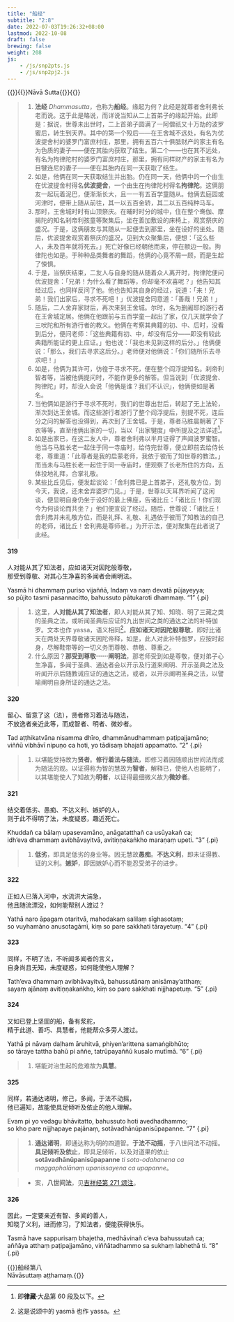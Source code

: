 ```yaml
---
title: "船经"
subtitle: "2:8"
date: 2022-07-03T19:26:32+08:00
lastmod: 2022-10-08
draft: false
brewing: false
weight: 208
js:
    - /js/snp2pts.js
    - /js/snp2pj2.js
---
```



{{<subtitle>}}{{<suttalink src="snp2.8">}}Nāvā Sutta{{</suttalink>}}{{</subtitle>}}

> 1. **法经** *Dhammasutta*，也称为**船经**。缘起为何？此经是就尊者舍利弗长老而说。这于此是略说，而详说当知从二上首弟子的缘起开始。此即是：据说，世尊未出世时，二上首弟子圆满了一阿僧祇又十万劫的波罗蜜后，转生到天界。其中的第一个殁后——在王舍城不远处，有名为优波提舍村的婆罗门富庶村庄，那里，拥有五百六十俱胝财产的家主有名为色质的妻子——便在其胎内获取了结生。第二个——也在其不远处，有名为拘律陀村的婆罗门富庶村庄，那里，拥有同样财产的家主有名为目犍连尼的妻子——便在其胎内在同一天获取了结生。
> 1. 如是，他俩在同一天获取结生并出胎。仍在同一天，他俩中的一个由生在优波提舍村得名**优波提舍**，一个由生在拘律陀村得名**拘律陀**。这俩朋友一起玩着泥巴，便渐渐长大，且一一有五百学童随从。他俩去庭园或河津时，便带上随从前往，其一以五百金轿，其二以五百纯种马车。
> 1. 那时，王舍城时时有山顶祭庆。在晡时时分的城中，住在整个鸯伽、摩揭陀的知名刹帝利孩童等聚集后，坐在善加敷设的床椅上，观赏祭庆的盛况。于是，这俩朋友与其随从一起便去到那里，坐在设好的坐处。随后，优波提舍观赏着祭庆的盛况，见到大众聚集后，便想：「这么些人，未及百年就将死去。」死亡好像已经朝他而来，停在额边一般。拘律陀也如是。于种种品类舞者的舞蹈，他俩的心竟不屑一顾，而是生起了悚惧。
> 1. 于是，当祭庆结束，二友人与自身的随从随着众人离开时，拘律陀便问优波提舍：「兄弟！为什么看了舞蹈等，你却毫不欢喜呢？」他告知其经过后，也同样反问了他。他也告知其自身的经过，说道：「来！兄弟！我们出家后，寻求不死吧！」优波提舍同意道：「善哉！兄弟！」
> 1. 随后，二人舍弃家财后，再次来到王舍城。尔时，名为删阇耶的游行者在王舍城定居。他俩在他跟前与五百学童一起出了家，仅几天就学会了三吠陀和所有游行者的教义。他俩在考察其典籍的初、中、后时，没看到后分，便问老师：「这些典籍有初、中，却没有后分——即没有较此典籍所能证的更上应证。」他也说：「我也未见到这样的后分。」他俩便说：「那么，我们去寻求这后分。」老师便对他俩说：「你们随所乐去寻求吧！」
> 1. 如是，他俩为其许可，彷徨于寻求不死，便在整个阎浮提知名。刹帝利智者等，当被他俩提问时，不能作更多的解答。但当说到「优波提舍、拘律陀」时，却没人会说「他俩是谁？我们不认识」，他俩便如是著名。
> 1. 当他俩如是游行于寻求不死时，我们的世尊出世后，转起了无上法轮，渐次到达王舍城。而这些游行者游行了整个阎浮提后，别提不死，连后分之问的解答也没得到，再次到了王舍城。于是，尊者马胜晨朝著了下衣等等，直至他俩出家的一切，当以「出家犍度」中所提及之法详述[^a-1]。
> 1. 如是出家已，在这二友人中，尊者舍利弗以半月证得了声闻波罗蜜智。他当与马胜长老一起住于同一寺庙时，给侍完世尊，便立即前去给侍长老，尊重道：「此尊者是我的启蒙老师，我依于彼而了知世尊的教法。」而当未与马胜长老一起住于同一寺庙时，便观察了长老所住的方向，五体投地礼拜，合掌礼敬。
> 1. 某些比丘见后，便发起谈论：「舍利弗已是上首弟子，还礼敬方位，到今天，我说，还未舍弃婆罗门见。」于是，世尊以天耳界听闻了这闲谈，便显明自身仍坐于设好的最上佛座，告诸比丘：「诸比丘！你们现今为何谈论而共坐？」他们便宣说了经过。随后，世尊说：「诸比丘！舍利弗并未礼敬方位，而是礼拜、礼敬、礼遇依于彼而了知教法的自己的老师，诸比丘！舍利弗是尊师者。」为开示法，便对聚集在此者说了此经。

[^a-1]: 即**律藏**·大品第 60 段及以下。

#### 319

人对能从其了知法者，应如诸天对因陀般尊敬，  
那受到尊敬、对其心生净喜的多闻者会阐明法。

Yasmā hi dhammaṃ puriso vijaññā, Indaṃ va naṃ devatā pūjayeyya;  
so pūjito tasmi pasannacitto, bahussuto pātukaroti dhammaṃ. <q>1</q>
{.pi}

> 1. 这里，**人对能从其了知法者**，即人对能从其了知、知晓、明了三藏之类的圣典之法，或听闻圣典后应证的九出世间之类的通达之法的补特伽罗。文本也作 yassa，语义相同[^319-1]。**应如诸天对因陀般尊敬**，即好比诸天在两处天界尊敬诸天因陀帝释，如是，此人对此补特伽罗，应按时起身，尽解鞋带等的一切义务而尊敬、恭敬、尊重之。
> 1. 什么原因？**那受到尊敬⋯⋯阐明法**，那老师受到如是尊敬，便对弟子心生净喜，多闻于圣典、通达者会以开示及行道来阐明、开示圣典之法及听闻开示后随教诫应证的通达之法，或者，以开示阐明圣典之法，以譬喻阐明自身所证的通达之法。

[^319-1]: 这是说颂中的 yasmā 也作 yassa。

#### 320

留心、留意了这（法），贤者修习着法与随法，  
不放逸者亲近此等，而成智者、明者、微妙者。

Tad aṭṭhikatvāna nisamma dhīro, dhammānudhammaṃ paṭipajjamāno;  
viññū vibhāvī nipuṇo ca hoti, yo tādisaṃ bhajati appamatto. <q>2</q>
{.pi}

> 1. 以堪能受持故为**贤者**。**修行着法与随法**，即修习着因随顺出世间法而成为随法的观。以证得称为智的慧故为**智者**，解释已，使他人也能明了，以其堪能使人了知故为**明者**，以证得最细微义故为**微妙者**。

#### 321

结交着低劣、愚痴、不达义利、嫉妒的人，  
则于此不得明了法，未度疑惑，趣近死亡。

Khuddañ ca bālaṃ upasevamāno, anāgatatthañ ca usūyakañ ca;  
idh’eva dhammaṃ avibhāvayitvā, avitiṇṇakaṅkho maraṇaṃ upeti. <q>3</q>
{.pi}

> 1. **低劣**，即具足低劣的身业等。因无慧故**愚痴**。**不达义利**，即未证得教、证的义利。**嫉妒**，即因嫉妒心而不能忍受弟子的进步。

#### 322

正如人已落入河中，水流洪大湍急，  
他且随流漂没，如何能帮别人渡过？

Yathā naro āpagam otaritvā, mahodakaṃ salilaṃ sīghasotaṃ;  
so vuyhamāno anusotagāmī, kiṃ so pare sakkhati tārayetuṃ. <q>4</q>
{.pi}

#### 323

同样，不明了法，不听闻多闻者的言义，  
自身尚且无知，未度疑惑，如何能使他人理解？

Tath’eva dhammaṃ avibhāvayitvā, bahussutānaṃ anisāmay’atthaṃ;  
sayaṃ ajānaṃ avitiṇṇakaṅkho, kiṃ so pare sakkhati nijjhapetuṃ. <q>5</q>
{.pi}

#### 324

又如已登上坚固的船，备有浆舵，  
精于此道、善巧、具慧者，他能帮众多旁人渡过。

Yathā pi nāvaṃ daḷham āruhitvā, phiyen’arittena samaṅgibhūto;  
so tāraye tattha bahū pi aññe, tatrūpayaññū kusalo mutīmā. <q>6</q>
{.pi}

> 1. 堪能对治生起的危难故为**具慧**。

#### 325

同样，若通达诸明，修己，多闻，于法不动摇，  
他已遍知，故能使具足倾听及依止的他人理解。

Evam pi yo vedagu bhāvitatto, bahussuto hoti avedhadhammo;  
so kho pare nijjhapaye pajānaṃ, sotāvadhānūpanisūpapanne. <q>7</q>
{.pi}

> 1. **通达诸明**，即通达称为明的四道智。**于法不动摇**，于八世间法不动摇。**具足倾听及依止**，即具足倾听，以及对道果的依止 **sotāvadhānūpanisūpapanne** *ti sota-odahanena ca maggaphalānaṃ upanissayena ca upapanne*。

> - 案，**八世间法**，见[吉祥经第 271 颂注](../204/#271)。

#### 326

因此，一定要亲近有智、多闻的善人，  
知晓了义利，进而修习，了知法者，便能获得快乐。

Tasmā have sappurisaṃ bhajetha, medhāvinañ c’eva bahussutañ ca;  
aññāya atthaṃ paṭipajjamāno, viññātadhammo sa sukhaṃ labhethā ti. <q>8</q>
{.pi}


{{<eof>}}船经第八<br>Nāvāsuttaṃ aṭṭhamaṃ.{{</eof>}}